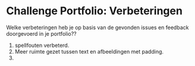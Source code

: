# Challenge Portfolio: Verbeteringen

Welke verbeteringen heb je op basis van de gevonden issues en feedback doorgevoerd in je portfolio??

1. spellfouten verbeterd. 
2. Meer ruimte gezet tussen text en afbeeldingen met padding.
3. 